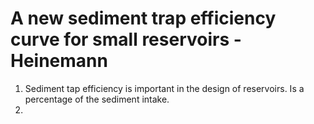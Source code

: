 # A new sediment trap efficiency curve for small reservoirs - Heinemann

1. Sediment tap efficiency is important in the design of reservoirs. Is a percentage of the sediment intake.
2. 